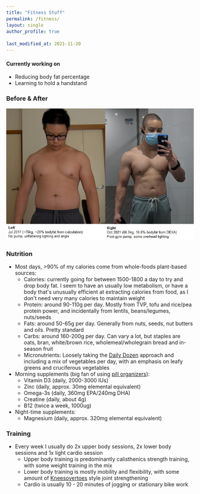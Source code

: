 ```yaml
---
title: "Fitness Stuff"
permalink: /fitness/
layout: single
author_profile: true

last_modified_at: 2021-11-20
---
```


<div class="notice--info">
  <h4>Currently working on</h4>
  <ul>
    <li>Reducing body fat percentage</li>
    <li>Learning to hold a handstand</li>
  </ul>
</div>

### Before & After
<img src="/assets/images/fitness-flex.jpg" alt="">

### Nutrition
- Most days, >90% of my calories come from whole-foods plant-based sources:
	- Calories: currently going for between 1500-1800 a day to try and drop body fat. I seem to have an usually low metabolism, or have a body that's unusually efficient at extracting calories from food, as I don't need very many calories to maintain weight
	- Protein: around 90-110g per day. Mostly from TVP, tofu and rice/pea protein power, and incidentally from lentils, beans/legumes, nuts/seeds
	- Fats: around 50-65g per day. Generally from nuts, seeds, nut butters and oils. Pretty standard
	- Carbs: around 160-200g per day. Can vary a lot, but staples are oats, bran, white/brown rice, wholemeal/wholegrain bread and in-season fruit
	- Micronutrients: Loosely taking the [Daily Dozen](https://nutritionfacts.org/app/uploads/2018/03/metric.png) approach and including a mix of vegetables per day, with an emphasis on leafy greens and cruciferous vegetables
- Morning supplements (big fan of using [pill organizers](https://cdn.shopify.com/s/files/1/0069/6464/1905/products/Aidapt-One-Month-Pill-Organiser-Vm931Ac_1_grande.jpg?v=1586180846)):
	- Vitamin D3 (daily, 2000-3000 IUs)
	- Zinc (daily, approx. 30mg elemental equivalent)
	- Omega-3s (daily, 360mg EPA/240mg DHA)
	- Creatine (daily, about 4g)
	- B12 (twice a week, 1000ug)
- Night-time supplements:
	- Magnesium (daily, approx. 320mg elemental equivalent)

### Training
- Every week I usually do 2x upper body sessions, 2x lower body sessions and 1x light cardio session
	- Upper body training is predominantly calisthenics strength training, with some weight training in the mix
	- Lower body training is mostly mobility and flexibility, with some amount of [Kneesovertoes](https://www.youtube.com/c/TheKneesovertoesguy/videos) style joint strengthening
	- Cardio is usually 10 - 20 minutes of jogging or stationary bike work
